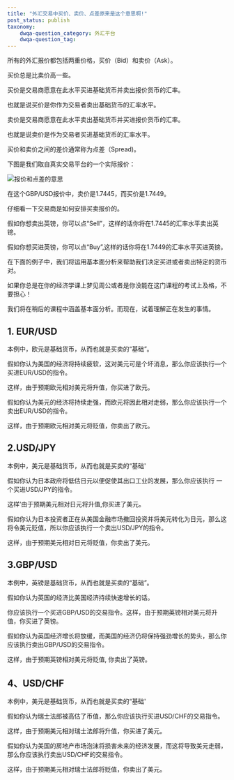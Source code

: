 ```yaml
---
title: "外汇交易中买价、卖价、点差原来是这个意思啊!"
post_status: publish
taxonomy:
    dwqa-question_category: 外汇平台
    dwqa-question_tag:
---
```


所有的外汇报价都包括两重价格，买价（Bid）和卖价（Ask）。

买价总是比卖价高一些。

买价是交易商愿意在此水平买进基础货币并卖出报价货币的汇率。

也就是说买价是你作为交易者卖出基础货币的汇率水平。

卖价是交易商愿意在此水平卖出基础货币并买进报价货币的汇率。

也就是说卖价是作为交易者买进基础货币的汇率水平。

买价和卖价之间的差价通常称为点差（Spread)。

下图是我们取自真实交易平台的一个实际报价：

![报价和点差的意思](https://we.laowei8.com/wp-content/uploads/2020/07/6338e23684f847feebbfa1b347fae6e2.png)

在这个GBP/USD报价中，卖价是1.7445，而买价是1.7449。

仔细看一下交易商是如何安排买卖报价的。

假如你想卖出英镑，你可以点“Sell”，这样的话你将在1.7445的汇率水平卖出英镑。

假如你想买进英镑，你可以点“Buy”,这样的话你将在1.7449的汇率水平买进英镑。

在下面的例子中，我们将运用基本面分析来帮助我们决定买进或者卖出特定的货币对。

如果你总是在你的经济学课上梦见周公或者是你没能在这门课程的考试上及格，不要担心！

我们将在稍后的课程中涵盖基本面分析。而现在，试着理解正在发生的事情。

## **1. EUR/USD**

本例中，欧元是基础货币，从而也就是买卖的“基础”。

假如你认为美国的经济将持续疲软，这对美元可是个坏消息，那么你应该执行—个买进EUR/USD的指令。

这样，由于预期欧元相对美元将升值，你买进了欧元。

假如你认为美元的经济将持续走强，而欧元将因此相对走弱，那么你应该执行一个卖出EUR/USD的指令。

这样，由于预期欧元相对美元将贬值，你卖出了欧元。

## **2.USD/JPY**

本例中，美元是基础货币，从而也就是买卖的“基础'

假如你认为日本政府将低估日元以便促使其出口工业的发展，那么你应该执行 一个买进USD/JPY的指令。

这样’由于预期美元相对日元将升值,你买进了美元。

假如你认为日本投资者正在从美国金融市场撤回投资并将美元转化为日元，那么这将令美元贬值，所以你应该执行一个卖出USD/JPY的指令。

这样，由于预期美元相对日元将贬值，你卖出了美元。

## **3.GBP/USD**

本例中，英镑是基础货币，从而也就是买卖的“基础”。

假如你认为英国的经济比美国经济持续快速增长的话。

你应该执行一个买进GBP/USD的交易指令。这样，由于预期英镑相对美元将升值，你买进了英镑。

假如你认为英国经济增长将放缓，而美国的经济仍将保持强劲增长的势头，那么你应该执行卖出GBP/USD的交易指令。

这样，由于预期英镑相对美元将贬值, 你卖出了英镑。

## **4、USD/CHF**

本例中，美元是基础货币，从而也就是买卖的“基础'

假如你认为瑞士法郎被高估了币值，那么你应该执行买进USD/CHF的交易指令。

这样，由于预期美元相对瑞士法郎将升值，你买进了美元。

假如你认为美国的房地产市场泡沫将损害未来的经济发展，而这将导致美元走弱，那么你应该执行卖出USD/CHF的交易指令。

这样，由于预期美元相对瑞士法郎将贬值，你卖出了美元。
